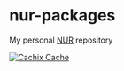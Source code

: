 # nur-packages

My personal [NUR](https://github.com/nix-community/NUR) repository

[![Cachix Cache](https://img.shields.io/badge/cachix-jd91mzm2-blue.svg)](https://jd91mzm2.cachix.org)
